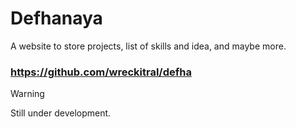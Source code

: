 # Defhanaya

A website to store projects, list of skills and idea, and maybe more.

### https://github.com/wreckitral/defha

> [!WARNING]  
> Still under development.

